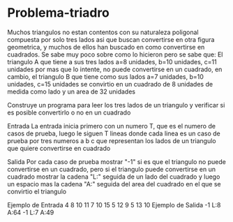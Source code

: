 # Problema-triadro

Muchos triangulos no estan contentos con su naturaleza poligonal compuesta por solo tres lados asi que buscan convertirse en otra figura geometrica, y muchos de ellos han buscado en como convertirse en cuadrados. Se sabe muy poco sobre como lo hicieron pero se sabe que:
El triangulo A que tiene a sus tres lados a=8 unidades, b=10 unidades, c=11 unidades por mas que lo intente, no puede convertirse en un cuadrado, en cambio, el triangulo B que tiene como sus lados  a=7 unidades, b=10 unidades, c=15 unidades se convirtio en un cuadrado de 8 unidades de medida como lado y un area de 32 unidades


Construye un programa para leer los tres lados de un triangulo y verificar si es posible convertirlo o no en un cuadrado

Entrada
La entrada inicia primero con un numero T, que es el numero de casos de prueba, luego le siguen T lineas donde cada linea es un caso de prueba por tres numeros a b c que representan los lados de un triangulo que quiere convertirse en cuadrado

Salida
Por cada caso de prueba mostrar "-1" si es que el triangulo no puede convertirse en un cuadrado, pero si el triangulo puede convertirse en un cuadrado mostrar la cadena  "L:" seguida de un lado del cuadrado y luego un espacio mas la cadena "A:" seguida del area del cuadrado en el que se convirtio el triangulo

Ejemplo de Entrada
4
8 10 11
7 10 15
5 12 9
5 13 10
Ejemplo de Salida
-1
L:8 A:64
-1
L:7 A:49
